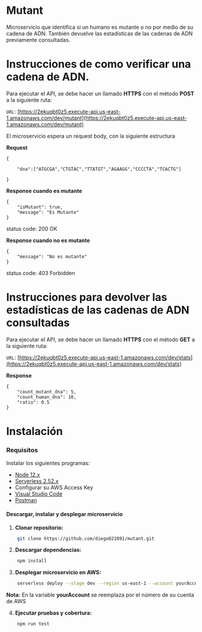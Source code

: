 
# Mutant
Microservicio que identifica si un humano es mutante o no por medio de su cadena de ADN. También devuelve las estadísticas de las cadenas de ADN previamente consultadas.

# Instrucciones de como verificar una cadena de ADN.
Para ejecutar el API, se debe hacer un llamado **HTTPS** con el método **POST** a la siguiente ruta:

`URL`: [https://2ekuqbt0z5.execute-api.us-east-1.amazonaws.com/dev/mutant](https://2ekuqbt0z5.execute-api.us-east-1.amazonaws.com/dev/mutant)

El microservicio espera un request body, con la siguiente estructura

**Request**
~~~
{
    
    "dna":["ATGCGA","CTGTAC","TTATGT","AGAAGG","CCCCTA","TCACTG"]

} 
~~~
**Response cuando es mutante**
~~~
{
    "isMutant": true,
    "message": "Es Mutante"
}
~~~
status code: 200 OK

**Response cuando no es mutante**

~~~
{
    "message": "No es mutante"
}
~~~
status code: 403 Forbidden

# Instrucciones para devolver las estadísticas de las cadenas de ADN consultadas 
Para ejecutar el API, se debe hacer un llamado **HTTPS** con el método **GET** a la siguiente ruta:

`URL`: [https://2ekuqbt0z5.execute-api.us-east-1.amazonaws.com/dev/stats](https://2ekuqbt0z5.execute-api.us-east-1.amazonaws.com/dev/stats)

**Response**
~~~
{
    "count_mutant_dna": 5,
    "count_human_dna": 10,
    "ratio": 0.5
}
~~~

# Instalación
### Requisitos
Instalar los siguientes programas:

- [Node 12.x](http://nodejs.org)
- [Serverless 2.52.x](https://serverless.com/)
- Configurar su AWS Access Key
- [Visual Studio Code](https://code.visualstudio.com/)
- [Postman](https://www.getpostman.com/downloads/)

#### Descargar, instalar y desplegar microservicio

 1. **Clonar repositorio:**

```sh
	git clone https://github.com/diego021091/mutant.git
```
 2. **Descargar dependencias:**
```sh
	npm install
```

 3. **Desplegar microservicio en AWS:**

```sh
	serverless deploy --stage dev --region us-east-1 --account yourAccount --verbose
```
**Nota:** En la variable **yourAccount** se reemplaza por el número de su cuenta de AWS

 4. **Ejecutar pruebas y cobertura:**
```sh
	npm run test
```